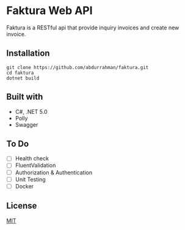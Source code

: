 # Faktura Web API

Faktura is a RESTful api that provide inquiry invoices and create new invoice.

## Installation

```shell
git clone https://github.com/abdurrahman/faktura.git
cd faktura
dotnet build
```

## Built with

* C#, .NET 5.0
* Polly
* Swagger

## To Do

- [ ] Health check
- [ ] FluentValidation
- [ ] Authorization & Authentication
- [ ] Unit Testing
- [ ] Docker

## License
[MIT](LICENSE.md)